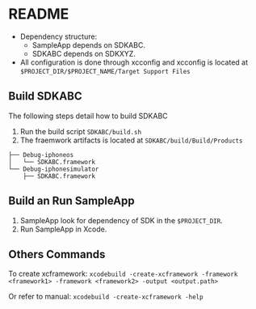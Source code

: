 # README

* Dependency structure:
    * SampleApp depends on SDKABC.
    * SDKABC depends on SDKXYZ.
* All configuration is done through xcconfig and xcconfig is located at `$PROJECT_DIR/$PROJECT_NAME/Target Support Files`

## Build SDKABC
The following steps detail how to build SDKABC
1. Run the build script `SDKABC/build.sh`
2. The fraemwork artifacts is located at `SDKABC/build/Build/Products`
```
├── Debug-iphoneos
│   └── SDKABC.framework
└── Debug-iphonesimulator
    ├── SDKABC.framework
```

## Build an Run SampleApp
1. SampleApp look for dependency of SDK in the `$PROJECT_DIR`.
2. Run SampleApp in Xcode.

## Others Commands
To create xcframework:
`xcodebuild -create-xcframework -framework <framework1> -framework <framework2> -output <output.path>`

Or refer to manual:
`xcodebuild -create-xcframework -help`
